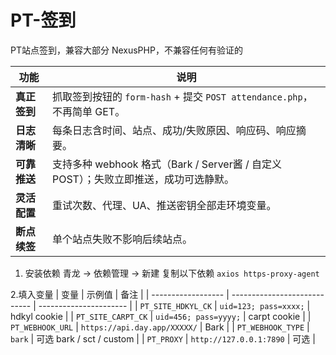 # PT-签到
PT站点签到，兼容大部分 NexusPHP，不兼容任何有验证的

| 功能       | 说明                                                        |
| -------- | --------------------------------------------------------- |
| **真正签到** | 抓取签到按钮的 `form-hash` + 提交 `POST attendance.php`，不再简单 GET。  |
| **日志清晰** | 每条日志含时间、站点、成功/失败原因、响应码、响应摘要。                              |
| **可靠推送** | 支持多种 webhook 格式（Bark / Server酱 / 自定义 POST）；失败立即推送，成功可选静默。 |
| **灵活配置** | 重试次数、代理、UA、推送密钥全部走环境变量。                                   |
| **断点续签** | 单个站点失败不影响后续站点。                                            |

1. 安装依赖
青龙 → 依赖管理 → 新建
复制以下依赖
`axios
https-proxy-agent`

2.填入变量
| 变量                 | 示例值                          | 备注                     |
| ------------------ | ---------------------------- | ---------------------- |
| `PT_SITE_HDKYL_CK` | `uid=123; pass=xxxx;`        | hdkyl cookie           |
| `PT_SITE_CARPT_CK` | `uid=456; pass=yyyy;`        | carpt cookie           |
| `PT_WEBHOOK_URL`   | `https://api.day.app/XXXXX/` | Bark                   |
| `PT_WEBHOOK_TYPE`  | `bark`                       | 可选 bark / sct / custom |
| `PT_PROXY`         | `http://127.0.0.1:7890`      | 可选                     |

